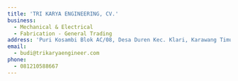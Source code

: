 ```yaml
---
title: 'TRI KARYA ENGINEERING, CV.'
business:
  - Mechanical & Electrical
  - Fabrication - General Trading
address: 'Puri Kosambi Blok AC/08, Desa Duren Kec. Klari, Karawang Timur'
email:
  - budi@trikaryaengineer.com
phone:
  - 081210588667
---
```

